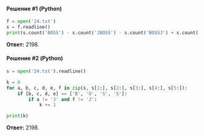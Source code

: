 #### Решение #1 (Python)
```python
f = open('24.txt')
s = f.readline()
print(s.count('BOSS') - s.count('JBOSS') - s.count('BOSSJ') + s.count('JBOSSJ'))
```
**Ответ:** 2198.

#### Решение #2 (Python)
```python
s = open('24.txt').readline()

k = 0
for a, b, c, d, e, f in zip(s, s[1:], s[2:], s[3:], s[4:], s[5:]):
	if [b, c, d, e] == ['B', 'O', 'S', 'S']:
		if a != 'J' and f != 'J':
			k += 1

print(k)
```
**Ответ:** 2198.
